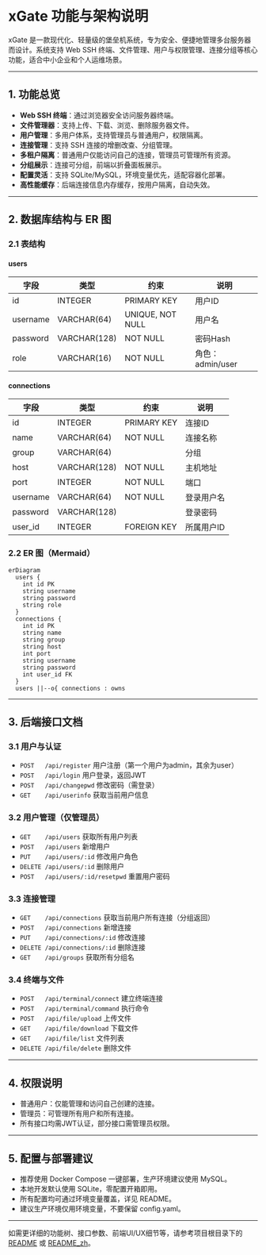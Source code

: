 # xGate 功能与架构说明

xGate 是一款现代化、轻量级的堡垒机系统，专为安全、便捷地管理多台服务器而设计。系统支持 Web SSH 终端、文件管理、用户与权限管理、连接分组等核心功能，适合中小企业和个人运维场景。

---

## 1. 功能总览

- **Web SSH 终端**：通过浏览器安全访问服务器终端。
- **文件管理器**：支持上传、下载、浏览、删除服务器文件。
- **用户管理**：多用户体系，支持管理员与普通用户，权限隔离。
- **连接管理**：支持 SSH 连接的增删改查、分组管理。
- **多租户隔离**：普通用户仅能访问自己的连接，管理员可管理所有资源。
- **分组展示**：连接可分组，前端以折叠面板展示。
- **配置灵活**：支持 SQLite/MySQL，环境变量优先，适配容器化部署。
- **高性能缓存**：后端连接信息内存缓存，按用户隔离，自动失效。

---

## 2. 数据库结构与 ER 图

### 2.1 表结构

#### users
| 字段      | 类型         | 约束         | 说明         |
| --------- | ------------ | ------------ | ------------ |
| id        | INTEGER      | PRIMARY KEY  | 用户ID       |
| username  | VARCHAR(64)  | UNIQUE, NOT NULL | 用户名   |
| password  | VARCHAR(128) | NOT NULL     | 密码Hash     |
| role      | VARCHAR(16)  | NOT NULL     | 角色：admin/user |

#### connections
| 字段      | 类型         | 约束         | 说明         |
| --------- | ------------ | ------------ | ------------ |
| id        | INTEGER      | PRIMARY KEY  | 连接ID       |
| name      | VARCHAR(64)  | NOT NULL     | 连接名称     |
| group     | VARCHAR(64)  |              | 分组         |
| host      | VARCHAR(128) | NOT NULL     | 主机地址     |
| port      | INTEGER      | NOT NULL     | 端口         |
| username  | VARCHAR(64)  | NOT NULL     | 登录用户名   |
| password  | VARCHAR(128) |              | 登录密码     |
| user_id   | INTEGER      | FOREIGN KEY  | 所属用户ID   |

### 2.2 ER 图（Mermaid）

```mermaid
erDiagram
  users {
    int id PK
    string username
    string password
    string role
  }
  connections {
    int id PK
    string name
    string group
    string host
    int port
    string username
    string password
    int user_id FK
  }
  users ||--o{ connections : owns
```

---

## 3. 后端接口文档

### 3.1 用户与认证
- `POST   /api/register`      用户注册（第一个用户为admin，其余为user）
- `POST   /api/login`         用户登录，返回JWT
- `POST   /api/changepwd`     修改密码（需登录）
- `GET    /api/userinfo`      获取当前用户信息

### 3.2 用户管理（仅管理员）
- `GET    /api/users`         获取所有用户列表
- `POST   /api/users`         新增用户
- `PUT    /api/users/:id`     修改用户角色
- `DELETE /api/users/:id`     删除用户
- `POST   /api/users/:id/resetpwd` 重置用户密码

### 3.3 连接管理
- `GET    /api/connections`   获取当前用户所有连接（分组返回）
- `POST   /api/connections`   新增连接
- `PUT    /api/connections/:id` 修改连接
- `DELETE /api/connections/:id` 删除连接
- `GET    /api/groups`        获取所有分组名

### 3.4 终端与文件
- `POST   /api/terminal/connect`   建立终端连接
- `POST   /api/terminal/command`   执行命令
- `POST   /api/file/upload`        上传文件
- `GET    /api/file/download`      下载文件
- `GET    /api/file/list`          文件列表
- `DELETE /api/file/delete`        删除文件

---

## 4. 权限说明
- 普通用户：仅能管理和访问自己创建的连接。
- 管理员：可管理所有用户和所有连接。
- 所有接口均需JWT认证，部分接口需管理员权限。

---

## 5. 配置与部署建议
- 推荐使用 Docker Compose 一键部署，生产环境建议使用 MySQL。
- 本地开发默认使用 SQLite，零配置开箱即用。
- 所有配置均可通过环境变量覆盖，详见 README。
- 建议生产环境仅用环境变量，不要保留 config.yaml。

---

如需更详细的功能树、接口参数、前端UI/UX细节等，请参考项目根目录下的 [README](../readme.md) 或 [README_zh](../readme_en.md)。

